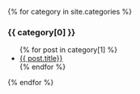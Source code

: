 {% for category in site.categories %}
  <h3>{{ category[0] }}</h3>
  <ul>
    {% for post in category[1] %}
      <li>
        <a href="{{[post.url}}">{{ post.title}}</a>
      </li>
    {% endfor %}
  </ul>
{% endfor %}

